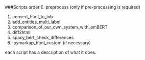 ###Scripts order
0. preprocess (only if pre-processing is required)
1. convert_html_to_iob
2. add_entities_multi_label
3. comparison_of_our_own_system_with_emBERT
4. diff2html
5. spacy_bert_check_differences
6. ipymarkup_html_custom (if necessary)

each script has a description of what it does.